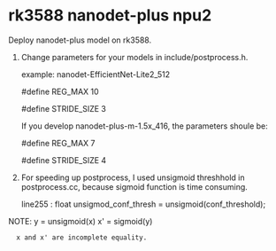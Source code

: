 # rk3588 nanodet-plus npu2

Deploy nanodet-plus model on rk3588.

1. Change parameters for your models in include/postprocess.h. 

   example: nanodet-EfficientNet-Lite2_512
   
   #define REG_MAX           10
   
   #define STRIDE_SIZE       3
   
   If you develop nanodet-plus-m-1.5x_416, the parameters shoule be:
   
    #define REG_MAX           7
    
    #define STRIDE_SIZE       4
    
2. For speeding up postprocess, I used unsigmoid threshhold in postprocess.cc, because sigmoid function is time consuming. 

   line255 :  float unsigmod_conf_thresh = unsigmoid(conf_threshold);
   
   
NOTE:  y = unsigmoid(x)      x' = sigmoid(y)

      x and x' are incomplete equality.
